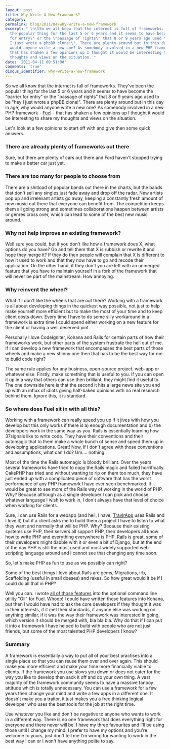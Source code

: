 ```yaml
---
layout: post
title: Why Write A New Framework?
category: 
permalink: blog/2011/04/why-write-a-new-framework
excerpt: " \n\tSo we all know that the internet is full of frameworks. They've been
  the popular thing for the last 5 or 6 years and it seems to have become the \"barrier
  for entry\" or the \"passage of rights\" that 8 or 9 years ago used to be \"hey
  I just wrote a phpBB clone!\". There are plenty around but in this day in age, why
  would anyone write a new one? As somebody involved in a new PHP framework \"Fuel\"
  that has shaken a few opinions up I thought it would be interesting to share my
  thoughts and views on the situation. "
date: '2011-04-11 00:51:00'
comments: 'true'
disqus_identifier: why-write-a-new-framework
---
```


So we all know that the internet is full of frameworks. They've been the popular thing for the last 5 or 6 years and it seems to have become the "barrier for entry" or the "passage of rights" that 8 or 9 years ago used to be "hey I just wrote a phpBB clone!". There are plenty around but in this day in age, why would anyone write a new one? As somebody involved in a new PHP framework - [Fuel](http://fuelphp.com) - that has shaken a few opinions up I thought it would be interesting to share my thoughts and views on the situation.

Let's look at a few opinions to start off with and give then some quick answers.

### There are already plenty of frameworks out there

Sure, but there are plenty of cars out there and Ford haven't stopped trying to make a better car just yet.

### There are too many for people to choose from

There are a shitload of popular bands out there in the charts, but the bands that don't sell any singles just fade away and drop off the radar. New artists pop up and irrelevant artists go away, keeping a constantly fresh amount of new music out there that everyone can benefit from. The competition keeps them all going strong and sometimes collaborations happen between artists or genres cross over, which can lead to some of the best new music around.

### Why not help improve an existing framework?

Well sure you could, but if you don't like how a framework does X, what options do you have? Go and tell them that X is rubbish or rewrite it and hope they merge it? If they do then people will complain that X is different to how it used to work and that they now have to go and recode their application. On the other hand, if they don't you are left with an unmerged feature that you have to maintain yourself in a fork of the framework that will never be part of the mainstream. How annoying.

### Why reinvent the wheel?

What if I don't like the wheels that are out there? Working with a framework is all about developing things in the quickest way possible, not just to help make yourself more efficient but to make the most of your time and to keep client costs down. Every time I have to do some silly workaround in a framework is extra time I could spend either working on a new feature for the client or having a well deserved pint.

Personally I love CodeIgniter, Kohana and Rails for certain parts of how their frameworks work, but other parts of the system frustrate the hell out of me. If I can develop a new framework that encompasses the best parts of those wheels and make a new shinny one then that has to be the best way for me to build code right? 

The same rule applies for any business, open-source project, web-app or whatever else. Firstly, make something that is useful to you. If you can open it up in a way that others can use then brilliant, they might find it useful to. The one downside here is that the second it hits a large news site you end up with an influx of idiots giving half-baked opinions with no real research behind them. Ignore this, it is standard.

### So where does Fuel sit in with all this?

Working with a framework can really speed you up if it jives with how you develop but this only works if there is a) enough documentation and b) the developers work in the same way as you. Rails is essentially learning how 37signals like to write code. They have their conventions and their automagic that to them make a whole bunch of sense and speed them up in developing applications. Great! Now, if I don't agree with those conventions and assumptions, what can I do? Um.... nothing.

Most of the time the Rails automagic is bloody brilliant. Over the years several frameworks have tried to copy the Rails magic and failed horrifically. CakePHP has tried and without wanting to rip on them too much, they have just ended up with a complicated piece of software that has the worst performance of any PHP framework I have ever seen benchmarked. It would be great to see more of the Rails way of working in the world of PHP. Why? Because although as a single developer I can pick and choose whatever language I wish to work in, I don't always have that level of choice when working for clients.

Sure, I can use Rails for a webapp (and hell, I have, [TravlrApp](http://travlrapp.com/) uses Rails and I love it) but if a client asks me to build them a project I have to listen to what they want and normally that will be PHP. Why? Because their existing systems use PHP, their servers all support PHP, their developers all know how to write PHP and everything everywhere is PHP. Rails is great, some of their developers might dabble with it or even a bit of Django, but at the end of the day PHP is still the most used and most widely supported web scripting language around and I cannot see that changing any time soon.

So, let's make PHP as fun to use as we possibly can right?

Some of the best things I love about Rails are gems, Migrations, irb, Scaffolding (useful in small doeses) and rakes. So how great would it be if I could do all that in PHP?

Well you can. I wrote [all of those features](/blog/2011/03/fuelphp-oil-introduction-scaffolding) into the optional command line utility "Oil" for Fuel. Whoop! I could have written those features into Kohana, but then I would have had to ask the core developers if they thought it was in their interests, if it met their standards, if anyone else was working on anything similar, if it was the way their framework was interested in going, which version it should be merged with, bla bla bla. Why do that if I can put it into a framework I have helped to build with people who are not just friends, but some of the most talented PHP developers I know?

### Summary

A framework is essentially a way to put all of your best practises into a single place so that you can reuse them over and over again. This should make you more efficient and make your time more financially viable to clients. If the framework you use slows you down or does not cater for the way you like to develop then sack it off and do your own thing. A vast majority of the framework community seems to have a massive fanboy attitude which is totally unnecessary. You can use a framework for a few years then change your mind and write a few apps in a different one. It doesn't make you a traitor, it just makes you a free thinking logical developer who uses the best tools for the job at the right time.

Use whatever you like and don't be negative to anyone who wants to work in a different way. There is no one framework that does everything right for everyone and there never will be. I have my three favourites and I'll be using those until I change my mind. I prefer to have my options and you're welcome to yours, just don't tell me I'm wrong for wanting to work in the best way I can or I won't have anything polite to say.

